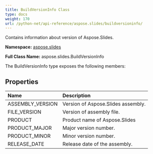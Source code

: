 ```yaml
---
title: BuildVersionInfo Class
type: docs
weight: 170
url: /python-net/api-reference/aspose.slides/buildversioninfo/
---
```


Contains information about version of Aspose.Slides.

**Namespace:** [aspose.slides](/slides/python-net/api-reference/aspose.slides/)

**Full Class Name:** aspose.slides.BuildVersionInfo



The BuildVersionInfo type exposes the following members:
## **Properties**
|**Name**|**Description**|
| :- | :- |
|ASSEMBLY_VERSION|Version of Aspose.Slides assembly.|
|FILE_VERSION|Version of assembly file.|
|PRODUCT|Product name of Aspose.Slides|
|PRODUCT_MAJOR|Major version number.|
|PRODUCT_MINOR|Minor version number.|
|RELEASE_DATE|Release date of the assembly.|
